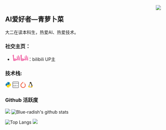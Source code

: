 <img align="right" src="https://count.getloli.com/get/@:Blue-radish?theme=rule34">

## AI爱好者—青萝卜菜

大二在读本科生，热爱AI、热爱技术。

### **社交主页：**

-   <a href="https://space.bilibili.com/349996129"><code><img height="20" width="50" src="./images/bilibili.png"></code></a>：bilibili UP主

### **技术栈:**

<a href="https://www.python.org"><code><img height="20" src="./images/Python.png"></code></a>
<a href="https://isocpp.org"><code><img height="20" src="./images/c++语言.png"></code></a>
<a href="https://www.pytorch.org"><code><img height="20" src="./images/pytorch.png"></code></a>
<a href="https://ubuntu.com"><code><img height="20" src="./images/linux.png"></code></a>

### Github 活跃度

[![](https://activity-graph.herokuapp.com/graph?username=Blue-radish&theme=dracula)](https://github.com/ashutosh00710/github-readme-activity-graph)
![Blue-radish's github stats](https://github-readme-stats.vercel.app/api?username=Blue-radish&show_icons=true&theme=vue)

![Top Langs](https://github-readme-stats.vercel.app/api/top-langs/?username=Blue-radish&langs_count=6)
![](https://github-readme-stats.vercel.app/api/top-langs/?username=Blue-radish&layout=compact&langs_count=6)
